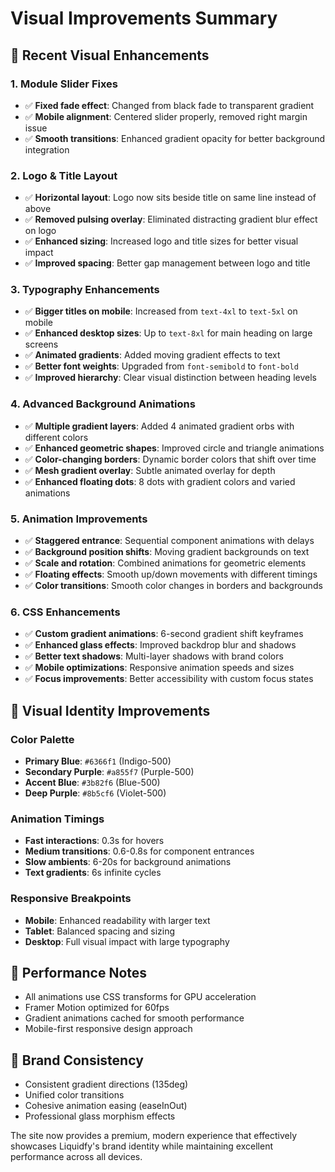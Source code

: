 # Visual Improvements Summary

## 🎨 Recent Visual Enhancements

### 1. **Module Slider Fixes**
- ✅ **Fixed fade effect**: Changed from black fade to transparent gradient
- ✅ **Mobile alignment**: Centered slider properly, removed right margin issue
- ✅ **Smooth transitions**: Enhanced gradient opacity for better background integration

### 2. **Logo & Title Layout**
- ✅ **Horizontal layout**: Logo now sits beside title on same line instead of above
- ✅ **Removed pulsing overlay**: Eliminated distracting gradient blur effect on logo
- ✅ **Enhanced sizing**: Increased logo and title sizes for better visual impact
- ✅ **Improved spacing**: Better gap management between logo and title

### 3. **Typography Enhancements**
- ✅ **Bigger titles on mobile**: Increased from `text-4xl` to `text-5xl` on mobile
- ✅ **Enhanced desktop sizes**: Up to `text-8xl` for main heading on large screens
- ✅ **Animated gradients**: Added moving gradient effects to text
- ✅ **Better font weights**: Upgraded from `font-semibold` to `font-bold`
- ✅ **Improved hierarchy**: Clear visual distinction between heading levels

### 4. **Advanced Background Animations**
- ✅ **Multiple gradient layers**: Added 4 animated gradient orbs with different colors
- ✅ **Enhanced geometric shapes**: Improved circle and triangle animations
- ✅ **Color-changing borders**: Dynamic border colors that shift over time
- ✅ **Mesh gradient overlay**: Subtle animated overlay for depth
- ✅ **Enhanced floating dots**: 8 dots with gradient colors and varied animations

### 5. **Animation Improvements**
- ✅ **Staggered entrance**: Sequential component animations with delays
- ✅ **Background position shifts**: Moving gradient backgrounds on text
- ✅ **Scale and rotation**: Combined animations for geometric elements
- ✅ **Floating effects**: Smooth up/down movements with different timings
- ✅ **Color transitions**: Smooth color changes in borders and backgrounds

### 6. **CSS Enhancements**
- ✅ **Custom gradient animations**: 6-second gradient shift keyframes
- ✅ **Enhanced glass effects**: Improved backdrop blur and shadows
- ✅ **Better text shadows**: Multi-layer shadows with brand colors
- ✅ **Mobile optimizations**: Responsive animation speeds and sizes
- ✅ **Focus improvements**: Better accessibility with custom focus states

## 🎯 Visual Identity Improvements

### Color Palette
- **Primary Blue**: `#6366f1` (Indigo-500)
- **Secondary Purple**: `#a855f7` (Purple-500)  
- **Accent Blue**: `#3b82f6` (Blue-500)
- **Deep Purple**: `#8b5cf6` (Violet-500)

### Animation Timings
- **Fast interactions**: 0.3s for hovers
- **Medium transitions**: 0.6-0.8s for component entrances
- **Slow ambients**: 6-20s for background animations
- **Text gradients**: 6s infinite cycles

### Responsive Breakpoints
- **Mobile**: Enhanced readability with larger text
- **Tablet**: Balanced spacing and sizing
- **Desktop**: Full visual impact with large typography

## 🚀 Performance Notes
- All animations use CSS transforms for GPU acceleration
- Framer Motion optimized for 60fps
- Gradient animations cached for smooth performance
- Mobile-first responsive design approach

## 🎨 Brand Consistency
- Consistent gradient directions (135deg)
- Unified color transitions
- Cohesive animation easing (easeInOut)
- Professional glass morphism effects

The site now provides a premium, modern experience that effectively showcases Liquidfy's brand identity while maintaining excellent performance across all devices. 
